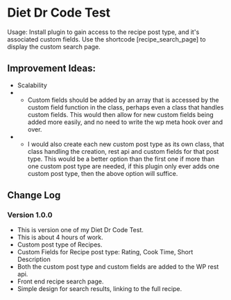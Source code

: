 # Diet Dr Code Test


Usage:
Install plugin to gain access to the recipe post type, and it's associated custom fields.
Use the shortcode [recipe_search_page] to display the custom search page.

## Improvement Ideas:

* Scalability
* * Custom fields should be added by an array that is accessed by the custom field function in  the class, perhaps even a class that handles custom fields.
This would then allow for new custom fields being added more easily, and no need to write the wp meta hook over and over.
* * I would also create each new custom post type as its own class, that class handling the creation, rest api and custom fields for that post type.
This would be a better option than the first one if more than one custom post type are needed, if this plugin only ever adds one custom post type, then the above option will suffice.


## Change Log

### Version 1.0.0

* This is version one of my Diet Dr Code Test.
* This is about 4 hours of work.
* Custom post type of Recipes.
* Custom Fields for Recipe post type: Rating, Cook Time, Short Description
* Both the custom post type and custom fields are added to the WP rest api.
* Front end recipe search page.
* Simple design for search results, linking to the full recipe.
